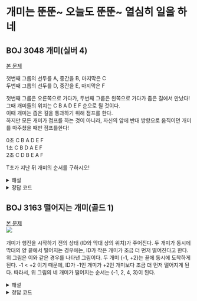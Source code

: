 개미는 뚠뚠~ 오늘도 뚠뚠~ 열심히 일을 하네
==================================

## BOJ 3048 개미(실버 4)
[본 문제](https://www.acmicpc.net/problem/3048)

첫번째 그룹의 선두를 A, 중간을 B, 마지막은 C  
두번째 그룹의 선두를 D, 중간을 E, 마지막은 F  

첫번째 그룹은 오른쪽으로 가다가, 두번째 그룹은 왼쪽으로 가다가 좁은 길에서 만났다!  
그때 개미들의 위치는 C B A D E F 순으로 될 것이다.   
이때 개미는 좁은 길을 통과하기 위해 점프를 한다.   
하지만 모든 개미가 점프를 하는 것이 아니라,  자신의 앞에 반대 방향으로 움직이던 개미를 마주쳤을 때만 점프를한다!  

0초 C B A D E F  
1초 C B D A E F  
2초 C D B E A F  

T초가 지난 뒤 개미의 순서를 구하시오!

<details>
<summary>해설</summary>

</details>
<details>
<summary>정답 코드</summary>
<div markdown="1">
<pre>
<code>
#include <bits/stdc++.h>

using namespace std;

int main(){
	cin.tie(0);
	ios_base :: sync_with_stdio(0);

	int a, b;
	cin >> a >> b;
	string s1, s2;
	cin >> s1 >> s2;
	reverse(s1.begin(), s1.end());
	int T;
	cin >> T;
	vector<int> v;
	for(int i = 0; i < s1.size(); i++){
		v.push_back(s1[i]);
	}
	for(int i = 0; i < s2.size(); i++){
		v.push_back(-s2[i]);
	}
	while(T--){
		for(int i = 0; i < v.size()-1; i++){
			if(v[i] > 0 && v[i+1] < 0){swap(v[i], v[i+1]); i++;}
		}
	}
	
	for(int i = 0; i < v.size(); i++){
		cout << (char)(v[i] > 0 ? v[i] : -v[i]);
	}
}
</code>
</pre>
</div>
</details>


## BOJ 3163 떨어지는 개미(골드 1)
[본 문제](https://www.acmicpc.net/problem/3163)  
<img src="https://github.com/SeonghoJin/plan-presentation/blob/moretall/cycle-10/reflection/presentation/1..PNG"></img><br/>  
개미가 행진을 시작하기 전의 상태 (ID와 막대 상의 위치)가 주어진다. 두 개미가 동시에 막대의 양 끝에서 떨어지는 경우에는, ID가 작은 개미가 조금   더 먼저 떨어진다고 한다. 위 그림은 이와 같은 경우를 나타낸 그림이다. 두 개미 {-1, +2}는 끝에 동시에 도착하게 된다. -1 < +2 이기   때문에, ID가 -1인 개미가 +2인 개미보다 조금 더 먼저 떨어지게 된다. 따라서, 위 그림의 네 개미가 떨어지는 순서는 {-1, 2, 4, 3}이 된다.  
<details>
<summary>해설</summary>
이 문제는 시뮬레이션 해서는 절대 풀 수 없습니다.  

이 문제에서 포인트는  
* 개미들이 떨어질 경우 무조건 맨 왼쪽과 맨 오른쪽 개미 둘 중 하나가 떨어진다는 점!
* 어떤 개미가 떨어질지는 몰라도 어느 방향에서 개미가 떨어지는 시간은 알 수 있다는 점!
	* 개미들이 부딪힐때 통과한다고 생각하면 된다.

오른쪽에서 개미가 떨어지면 맨 오른쪽 개미가 떨어진 것이다.
왼쪽에서 개미가 떨어지면 맨 왼쪽 개미가 떨어진 것이다.

이 2가지 특징을 이용하면 이 문제를 풀 수 있다.


</details>
<details>
<summary>정답 코드</summary>
<div markdown="1">
<pre>
<code>
#include <bits/stdc++.h>

using namespace std;

int main(){
	cin.tie(0);
	ios_base :: sync_with_stdio(0);
	
	int T;
	cin >> T;
	while(T--){
		vector<int> minus;
		vector<int> plus;
		list<int> li;
		int N, L, k;
		cin >> N >> L >> k;
		for(int i = 0; i < N; i++){
			int a, b;
			cin >> a >> b;
			li.push_back(b);
			if(b > 0)plus.push_back(L-a);
			else if(b < 0)minus.push_back(a);
		}

	    reverse(plus.begin(), plus.end());
		int pcur = 0;
		int mcur = 0;
		int answer = 0;

		while(k-- && (pcur < plus.size() || mcur < minus.size())){
			if((mcur == minus.size()) || (pcur < plus.size() && plus[pcur] < minus[mcur])){
				answer = li.back();
				li.pop_back();
				pcur++;
			}
			else if((pcur == plus.size()) || plus[pcur] > minus[mcur]){
				answer = li.front();
				li.pop_front();
				mcur++;
			}
			else{
				if(li.back() < li.front()){
					answer = li.back();
					li.pop_back();
					pcur++;
				}
				else{
					answer = li.front();
					li.pop_front();
					mcur++;
				}
			}
		}
		cout << answer << '\n';
	}
}
</code>
</pre>
</div>
</details>